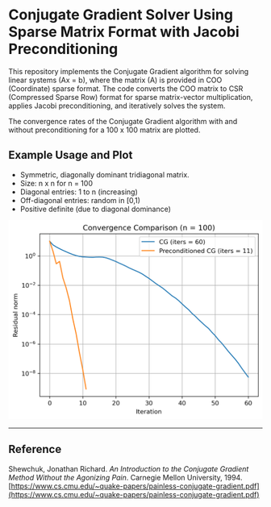 # Conjugate Gradient Solver Using Sparse Matrix Format with Jacobi Preconditioning

This repository implements the Conjugate Gradient algorithm for solving linear systems \(Ax = b\), where the matrix \(A\) is provided in COO (Coordinate) sparse format. The code converts the COO matrix to CSR (Compressed Sparse Row) format for sparse matrix-vector multiplication, applies Jacobi preconditioning, and iteratively solves the system.

The convergence rates of the Conjugate Gradient algorithm with and without preconditioning for a 100 x 100 matrix are plotted. 

## Example Usage and Plot

- Symmetric, diagonally dominant tridiagonal matrix.  
- Size: n x n for n = 100  
- Diagonal entries: 1 to n (increasing)  
- Off-diagonal entries: random in [0,1)  
- Positive definite (due to diagonal dominance)

![Residual Norm Convergence](.images/comparison_CG_vs_preconditioned.png)



---

## Reference

Shewchuk, Jonathan Richard. *An Introduction to the Conjugate Gradient Method Without the Agonizing Pain*. Carnegie Mellon University, 1994.  
[https://www.cs.cmu.edu/~quake-papers/painless-conjugate-gradient.pdf](https://www.cs.cmu.edu/~quake-papers/painless-conjugate-gradient.pdf)
